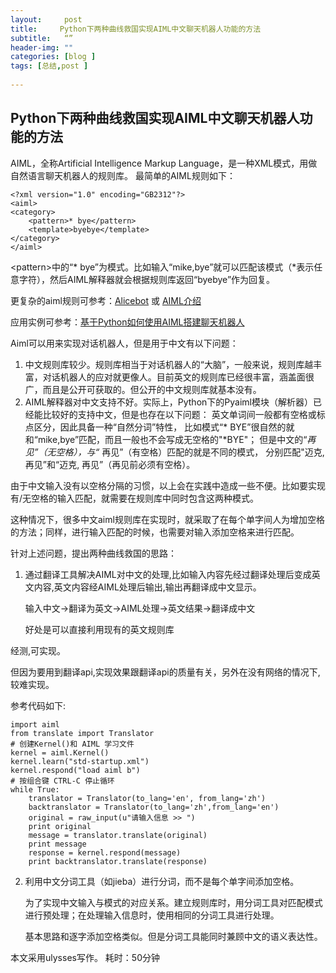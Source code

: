 ```yaml
---
layout:     post
title:     Python下两种曲线救国实现AIML中文聊天机器人功能的方法
subtitle:   “”
header-img: ""
categories: [blog ]
tags: [总结,post ]
 
---
```


## Python下两种曲线救国实现AIML中文聊天机器人功能的方法
AIML，全称Artificial Intelligence Markup Language，是一种XML模式，用做自然语言聊天机器人的规则库。
最简单的AIML规则如下：

	<?xml version="1.0" encoding="GB2312"?>
	<aiml>
	<category>
	    <pattern>* bye</pattern>
	    <template>byebye</template>
	</category>
	</aiml>

\<pattern\>中的“\* bye”为模式。比如输入“mike,bye”就可以匹配该模式（\*表示任意字符），然后AIML解释器就会根据规则库返回“byebye”作为回复。

更复杂的aiml规则可参考：[Alicebot][1] 或 [AIML介绍][2]

应用实例可参考：[基于Python如何使用AIML搭建聊天机器人][3]

Aiml可以用来实现对话机器人，但是用于中文有以下问题：
1. 中文规则库较少。规则库相当于对话机器人的“大脑”，一般来说，规则库越丰富，对话机器人的应对就更像人。目前英文的规则库已经很丰富，涵盖面很广，而且是公开可获取的。但公开的中文规则库就基本没有。
2. AIML解释器对中文支持不好。实际上，Python下的Pyaiml模块（解析器）已经能比较好的支持中文，但是也存在以下问题：
	英文单词间一般都有空格或标点区分，因此具备一种“自然分词”特性，
	比如模式“* BYE”很自然的就和“mike,bye”匹配，而且一般也不会写成无空格的"*BYE"；
	但是中文的“*再见”（无空格），与“* 再见”（有空格）匹配的就是不同的模式，
	分别匹配"迈克,再见”和“迈克, 再见”（再见前必须有空格）。

由于中文输入没有以空格分隔的习惯，以上会在实践中造成一些不便。比如要实现有/无空格的输入匹配，就需要在规则库中同时包含这两种模式。

这种情况下，很多中文aiml规则库在实现时，就采取了在每个单字间人为增加空格的方法；同样，进行输入匹配的时候，也需要对输入添加空格来进行匹配。

针对上述问题，提出两种曲线救国的思路：
1. 通过翻译工具解决AIML对中文的处理,比如输入内容先经过翻译处理后变成英文内容,英文内容经AIML处理后输出,输出再翻译成中文显示。  
	  
	输入中文-\>翻译为英文-\>AIML处理-\>英文结果-\>翻译成中文  

	好处是可以直接利用现有的英文规则库

经测,可实现。  
  
但因为要用到翻译api,实现效果跟翻译api的质量有关，另外在没有网络的情况下,较难实现。  
  
参考代码如下:  

	
	import aiml
	from translate import Translator
	# 创建Kernel()和 AIML 学习文件
	kernel = aiml.Kernel()
	kernel.learn("std-startup.xml")
	kernel.respond("load aiml b")
	# 按组合键 CTRL-C 停止循环
	while True:
	    translator = Translator(to_lang='en', from_lang='zh')
	    backtranslator = Translator(to_lang='zh',from_lang='en')
	    original = raw_input(u"请输入信息 >> ")
	    print original
	    message = translator.translate(original)
	    print message
	    response = kernel.respond(message)
	    print backtranslator.translate(response)



2. 利用中文分词工具（如jieba）进行分词，而不是每个单字间添加空格。  
	  
	为了实现中文输入与模式的对应关系。建立规则库时，用分词工具对匹配模式进行预处理；在处理输入信息时，使用相同的分词工具进行处理。

	基本思路和逐字添加空格类似。但是分词工具能同时兼顾中文的语义表达性。
  
本文采用ulysses写作。
耗时：50分钟

[1]:	www.alicebot.org/aiml.html
[2]:	http://www.w3ii.com/aiml/aiml_introduction.html
[3]:	http://www.lai18.com/content/5447412.html